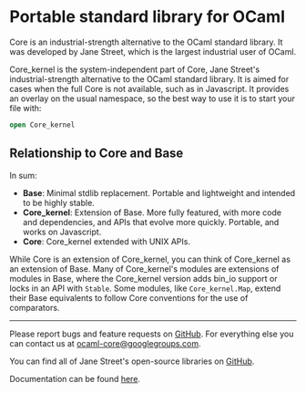 Portable standard library for OCaml
===================================

Core is an industrial-strength alternative to the OCaml standard
library.  It was developed by Jane Street, which is the largest
industrial user of OCaml.

Core_kernel is the system-independent part of Core, Jane Street's
industrial-strength alternative to the OCaml standard library. It is
aimed for cases when the full Core is not available, such as in
Javascript. It provides an overlay on the usual namespace, so the best
way to use it is to start your file with:

```ocaml
open Core_kernel
```

## Relationship to Core and Base

In sum:

- **Base**: Minimal stdlib replacement. Portable and lightweight and
  intended to be highly stable.
- **Core_kernel**: Extension of Base. More fully featured, with more
  code and dependencies, and APIs that evolve more quickly. Portable,
  and works on Javascript.
- **Core**: Core_kernel extended with UNIX APIs.

While Core is an extension of Core\_kernel, you can think of
Core\_kernel as an extension of Base. Many of Core\_kernel's modules are
extensions of modules in Base, where the Core\_kernel version adds
bin\_io support or locks in an API with `Stable`. Some modules, like
`Core_kernel.Map`, extend their Base equivalents to follow Core
conventions for the use of comparators.

---

Please report bugs and feature requests on
[GitHub](https://github.com/janestreet/core_kernel). For everything
else you can contact us at <ocaml-core@googlegroups.com>.

You can find all of Jane Street's open-source libraries on
[GitHub](https://github.com/janestreet).

Documentation can be found
[here](https://ocaml.janestreet.com/ocaml-core/latest/doc/core_kernel/index.html).
